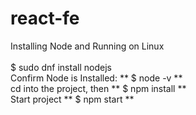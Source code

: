 # react-fe
 
Installing Node and Running on Linux<br />
<br />
$ sudo dnf install nodejs<br />
Confirm Node is Installed:  ** $ node -v **<br />
cd into the project, then ** $ npm install **<br />
Start project ** $ npm start **
